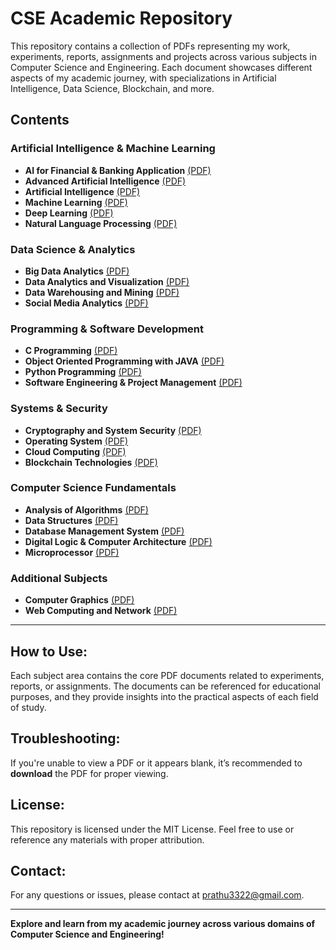 # CSE Academic Repository

This repository contains a collection of PDFs representing my work, experiments, reports, assignments and projects across various subjects in Computer Science and Engineering. Each document showcases different aspects of my academic journey, with specializations in Artificial Intelligence, Data Science, Blockchain, and more.

## Contents

### Artificial Intelligence & Machine Learning
- **AI for Financial & Banking Application** [(PDF)](https://github.com/PrathameshPC77/academic_cse/blob/main/AI%20for%20Financial%20%26%20Banking%20Application.pdf)
- **Advanced Artificial Intelligence** [(PDF)](https://github.com/PrathameshPC77/academic_cse/blob/main/Advanced%20Artificial%20Intelligence.pdf)
- **Artificial Intelligence** [(PDF)](https://github.com/PrathameshPC77/academic_cse/blob/main/Artificial%20Intelligence.pdf)
- **Machine Learning** [(PDF)](https://github.com/PrathameshPC77/academic_cse/blob/main/Machine%20Learning.pdf)
- **Deep Learning** [(PDF)](https://github.com/PrathameshPC77/academic_cse/blob/main/Deep%20Learning.pdf)
- **Natural Language Processing** [(PDF)](https://github.com/PrathameshPC77/academic_cse/blob/main/Natural%20Language%20Processing.pdf)

### Data Science & Analytics
- **Big Data Analytics** [(PDF)](https://github.com/PrathameshPC77/academic_cse/blob/main/Big%20Data%20Analytics.pdf)
- **Data Analytics and Visualization** [(PDF)](https://github.com/PrathameshPC77/academic_cse/blob/main/Data%20Analytics%20and%20Visualization.pdf)
- **Data Warehousing and Mining** [(PDF)](https://github.com/PrathameshPC77/academic_cse/blob/main/Data%20Warehousing%20and%20Mining.pdf)
- **Social Media Analytics** [(PDF)](https://github.com/PrathameshPC77/academic_cse/blob/main/Social%20Media%20Analytics.pdf)

### Programming & Software Development
- **C Programming** [(PDF)](https://github.com/PrathameshPC77/academic_cse/blob/main/C%20programming.pdf)
- **Object Oriented Programming with JAVA** [(PDF)](https://github.com/PrathameshPC77/academic_cse/blob/main/Object%20Oriented%20Programming%20with%20JAVA.pdf)
- **Python Programming** [(PDF)](https://github.com/PrathameshPC77/academic_cse/blob/main/Python%20Programming.pdf)
- **Software Engineering & Project Management** [(PDF)](https://github.com/PrathameshPC77/academic_cse/blob/main/Software%20Engg%20%26%20Project%20Management.pdf)

### Systems & Security
- **Cryptography and System Security** [(PDF)](https://github.com/PrathameshPC77/academic_cse/blob/main/Cryptography%20and%20System%20Security.pdf)
- **Operating System** [(PDF)](https://github.com/PrathameshPC77/academic_cse/blob/main/Operating%20System.pdf)
- **Cloud Computing** [(PDF)](https://github.com/PrathameshPC77/academic_cse/blob/main/Cloud%20Computing.pdf)
- **Blockchain Technologies** [(PDF)](https://github.com/PrathameshPC77/academic_cse/blob/main/Blockchain%20Technologies.pdf)
  
### Computer Science Fundamentals
- **Analysis of Algorithms** [(PDF)](https://github.com/PrathameshPC77/academic_cse/blob/main/Analysis%20of%20Algorithms.pdf)
- **Data Structures** [(PDF)](https://github.com/PrathameshPC77/academic_cse/blob/main/Data%20Structure.pdf)
- **Database Management System** [(PDF)](https://github.com/PrathameshPC77/academic_cse/blob/main/Database%20Management%20System.pdf)
- **Digital Logic & Computer Architecture** [(PDF)](https://github.com/PrathameshPC77/academic_cse/blob/main/Digital%20Logic%20%26%20Computer%20Architecture.pdf)
- **Microprocessor** [(PDF)](https://github.com/PrathameshPC77/academic_cse/blob/main/Microprocessor.pdf)

### Additional Subjects
- **Computer Graphics** [(PDF)](https://github.com/PrathameshPC77/academic_cse/blob/main/Computer%20Graphics.pdf)
- **Web Computing and Network** [(PDF)](https://github.com/PrathameshPC77/academic_cse/blob/main/Web%20Computing%20and%20Network.pdf)

---

## How to Use:
Each subject area contains the core PDF documents related to experiments, reports, or assignments. The documents can be referenced for educational purposes, and they provide insights into the practical aspects of each field of study.

## Troubleshooting:
If you're unable to view a PDF or it appears blank, it’s recommended to **download** the PDF for proper viewing.

## License:
This repository is licensed under the MIT License. Feel free to use or reference any materials with proper attribution.

## Contact:
For any questions or issues, please contact at prathu3322@gmail.com.

---

**Explore and learn from my academic journey across various domains of Computer Science and Engineering!**
